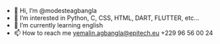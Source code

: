 - 👋 Hi, I’m @modesteagbangla
- 👀 I’m interested in Python, C, CSS, HTML, DART, FLUTTER, etc...
- 🌱 I’m currently learning english
- 📫 How to reach me yemalin.agbangla@epitech.eu
  +229 96 56 00 24
